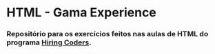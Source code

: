 # HTML - Gama Experience

### Repositório para os exercícios feitos nas aulas de HTML do programa [Hiring Coders](https://www.hiringcoders.com.br/).